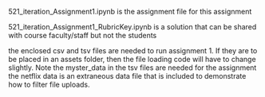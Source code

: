 521_iteration_Assignment1.ipynb is the assignment file for this assignment

521_iteration_Assignment1_RubricKey.ipynb is a solution that can be shared with course faculty/staff but not the students

the enclosed csv and tsv files are needed to run assignment 1. If they are to be placed in an assets folder, then the file loading code will have to change slightly. Note the myster_data in the tsv files are needed for the assignment the netflix data is an extraneous data file that is included to demonstrate how to filter file uploads.
